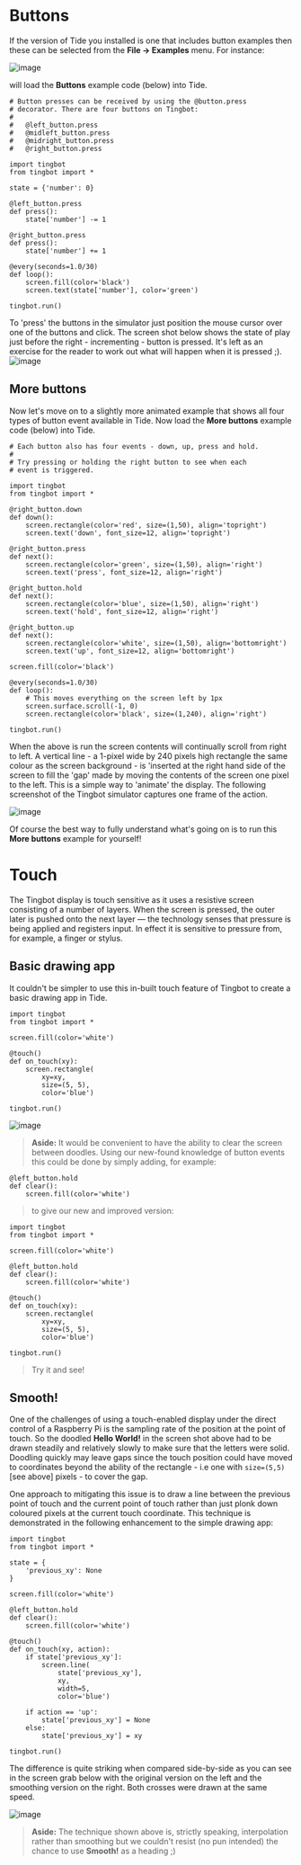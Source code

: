 Buttons
=======

If the version of Tide you installed is one that includes button examples then these can be selected from the **File -&gt; Examples** menu. For instance:

![image](images/TingbotBT001.png)

will load the **Buttons** example code (below) into Tide.

    # Button presses can be received by using the @button.press
    # decorator. There are four buttons on Tingbot:
    #
    #   @left_button.press
    #   @midleft_button.press
    #   @midright_button.press
    #   @right_button.press

    import tingbot
    from tingbot import *

    state = {'number': 0}

    @left_button.press
    def press():
        state['number'] -= 1

    @right_button.press
    def press():
        state['number'] += 1

    @every(seconds=1.0/30)
    def loop():
        screen.fill(color='black')
        screen.text(state['number'], color='green')

    tingbot.run()

To 'press' the buttons in the simulator just position the mouse cursor over one of the buttons and click. The screen shot below shows the state of play just before the right - incrementing - button is pressed. It's left as an exercise for the reader to work out what will happen when it is pressed ;).
 ![image](images/TingbotBT002.png)

More buttons
-------------
Now let's move on to a slightly more animated example that shows all four types of button event available in Tide. Now load the **More buttons** example code (below) into Tide.

    # Each button also has four events - down, up, press and hold.
    #
    # Try pressing or holding the right button to see when each
    # event is triggered.

    import tingbot
    from tingbot import *

    @right_button.down
    def down():
        screen.rectangle(color='red', size=(1,50), align='topright')
        screen.text('down', font_size=12, align='topright')

    @right_button.press
    def next():
        screen.rectangle(color='green', size=(1,50), align='right')
        screen.text('press', font_size=12, align='right')

    @right_button.hold
    def next():
        screen.rectangle(color='blue', size=(1,50), align='right')
        screen.text('hold', font_size=12, align='right')

    @right_button.up
    def next():
        screen.rectangle(color='white', size=(1,50), align='bottomright')
        screen.text('up', font_size=12, align='bottomright')

    screen.fill(color='black')

    @every(seconds=1.0/30)
    def loop():
        # This moves everything on the screen left by 1px
        screen.surface.scroll(-1, 0)
        screen.rectangle(color='black', size=(1,240), align='right')

    tingbot.run()

When the above is run the screen contents will continually scroll from right to left. A vertical line - a 1-pixel wide by 240 pixels high rectangle the same colour as the screen background - is 'inserted at the right hand side of the screen to fill the 'gap' made by moving the contents of the screen one pixel to the left. This is a simple way to 'animate' the display. The following screenshot of the Tingbot simulator captures one frame of the action.

 ![image](images/TingbotBT008.png)

Of course the best way to fully understand what's going on is to run this **More buttons** example for yourself!

Touch
=====
The Tingbot display is touch sensitive as it uses a resistive screen consisting of a number of layers. When the screen is pressed, the outer later is pushed onto the next layer — the technology senses that pressure is being applied and registers input. In effect it is sensitive to pressure from, for example, a finger or stylus.

Basic drawing app
-----------------
It couldn't be simpler to use this in-built touch feature of Tingbot to create a basic drawing app in Tide.

    import tingbot
    from tingbot import *

    screen.fill(color='white')

    @touch()
    def on_touch(xy):
        screen.rectangle(
            xy=xy,
            size=(5, 5),
            color='blue')

    tingbot.run()

 ![image](images/TingbotBT010.png)

> **Aside:**
> It would be convenient to have the ability to clear the screen between doodles. Using our new-found knowledge of button events this could be done by simply adding, for example:

    @left_button.hold
    def clear():
        screen.fill(color='white')

> to give our new and improved version:

    import tingbot
    from tingbot import *

    screen.fill(color='white')

    @left_button.hold
    def clear():
        screen.fill(color='white')

    @touch()
    def on_touch(xy):
        screen.rectangle(
            xy=xy,
            size=(5, 5),
            color='blue')

    tingbot.run()

> Try it and see!

Smooth!
-------

One of the challenges of using a touch-enabled display under the direct control of a Raspberry Pi is the sampling rate of the position at the point of touch. So the doodled **Hello World!** in the screen shot above had to be drawn steadily and relatively slowly to make sure that the letters were solid. Doodling quickly may leave gaps since the touch position could have moved to coordinates beyond the ability of the rectangle - i.e one with ```size=(5,5)``` [see above] pixels - to cover the gap.

One approach to mitigating this issue is to draw a line between the previous point of touch and the current point of touch rather than just plonk down coloured pixels at the current touch coordinate. This technique is demonstrated in the following enhancement to the simple drawing app:

    import tingbot
    from tingbot import *

    state = {
        'previous_xy': None
    }

    screen.fill(color='white')

    @left_button.hold
    def clear():
        screen.fill(color='white')

    @touch()
    def on_touch(xy, action):
        if state['previous_xy']:
            screen.line(
                state['previous_xy'],
                xy,
                width=5,
                color='blue')

        if action == 'up':
            state['previous_xy'] = None
        else:
            state['previous_xy'] = xy

    tingbot.run()

The difference is quite striking when compared side-by-side as you can see in the screen grab below with the original version on the left and the smoothing version on the right. Both crosses were drawn at the same speed.

 ![image](images/TingbotBT012.png)

> **Aside:**
> The technique shown above is, strictly speaking, interpolation rather than smoothing but we couldn't resist (no pun intended) the chance to use **Smooth!** as a heading ;)

